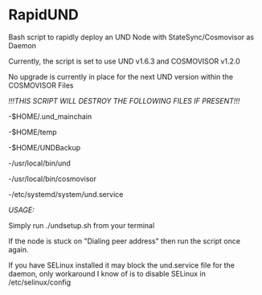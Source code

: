 # RapidUND
Bash script to rapidly deploy an UND Node with StateSync/Cosmovisor as Daemon

Currently, the script is set to use UND v1.6.3 and COSMOVISOR v1.2.0

No upgrade is currently in place for the next UND version within the COSMOVISOR Files




*!!!THIS SCRIPT WILL DESTROY THE FOLLOWING FILES IF PRESENT!!!*

-$HOME/.und_mainchain

-$HOME/temp

-$HOME/UNDBackup

-/usr/local/bin/und

-/usr/local/bin/cosmovisor

-/etc/systemd/system/und.service

*USAGE:*

Simply run ./undsetup.sh from your terminal

If the node is stuck on "Dialing peer address" then run the script once again.

If you have SELinux installed it may block the und.service file for the daemon, only workaround I know of is to disable SELinux in /etc/selinux/config



